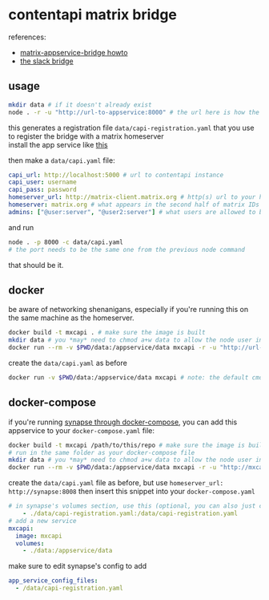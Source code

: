 # contentapi matrix bridge

references:
- [matrix-appservice-bridge howto](https://github.com/matrix-org/matrix-appservice-bridge/blob/develop/HOWTO.md)
- [the slack bridge](https://github.com/matrix-org/matrix-appservice-slack)

## usage

```sh
mkdir data # if it doesn't already exist
node . -r -u "http://url-to-appservice:8000" # the url here is how the homeserver will try to access the appservice, the port is your choice
```
this generates a registration file `data/capi-registration.yaml` that you use to register the bridge with a matrix homeserver  
install the app service like [this](https://docs.mau.fi/bridges/general/registering-appservices.html)

then make a `data/capi.yaml` file:
```yaml
capi_url: http://localhost:5000 # url to contentapi instance
capi_user: username
capi_pass: password
homeserver_url: http://matrix-client.matrix.org # http(s) url to your homeserver
homeserver: matrix.org # what appears in the second half of matrix IDs
admins: ["@user:server", "@user2:server"] # what users are allowed to bind rooms
```
and run
```sh
node . -p 8000 -c data/capi.yaml
# the port needs to be the same one from the previous node command
```

that should be it.

## docker

be aware of networking shenanigans, especially if you're running this on the same machine as the homeserver.

```sh
docker build -t mxcapi . # make sure the image is built
mkdir data # you *may* need to chmod a+w data to allow the node user inside the container to write to the folder
docker run --rm -v $PWD/data:/appservice/data mxcapi -r -u "http://url-to-appservice:8000"
```

create the `data/capi.yaml` as before

```sh
docker run -v $PWD/data:/appservice/data mxcapi # note: the default cmd is `-p 8000 -c data/capi.yaml`, if you used a different port you'll need to include parameters here
```

## docker-compose

if you're running [synapse through docker-compose](https://github.com/matrix-org/synapse/blob/master/contrib/docker/docker-compose.yml), you can add this appservice to your `docker-compose.yaml` file:
```sh
docker build -t mxcapi /path/to/this/repo # make sure the image is built
# run in the same folder as your docker-compose file
mkdir data # you *may* need to chmod a+w data to allow the node user inside the container to write to the folder
docker run --rm -v $PWD/data:/appservice/data mxcapi -r -u "http://mxcapi:8000" # this url can be used verbatim
```
create the `data/capi.yaml` file as before, but use `homeserver_url: http://synapse:8008`
then insert this snippet into your `docker-compose.yaml`
```yaml
# in synapse's volumes section, use this (optional, you can also just copy the file into synapse's data directory manually)
    - ./data/capi-registration.yaml:/data/capi-registration.yaml
# add a new service
mxcapi:
  image: mxcapi
  volumes:
    - ./data:/appservice/data
```
make sure to edit synapse's config to add
```yaml
app_service_config_files:
  - /data/capi-registration.yaml
```
